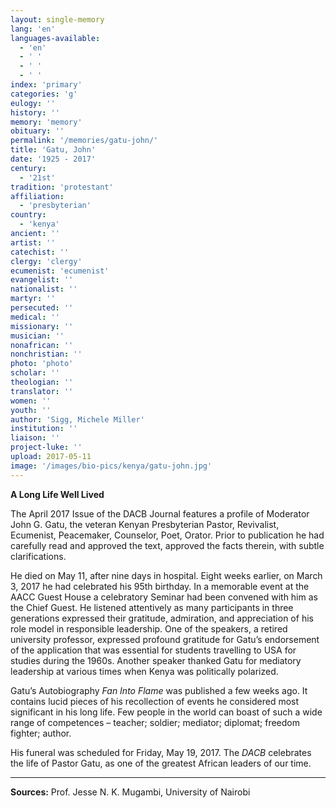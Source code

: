 ```yaml
---
layout: single-memory
lang: 'en'
languages-available:
  - 'en'
  - ' '
  - ' '
  - ' '
index: 'primary'
categories: 'g'
eulogy: ''
history: ''
memory: 'memory'
obituary: ''
permalink: '/memories/gatu-john/'
title: 'Gatu, John'
date: '1925 - 2017'
century:
  - '21st'                  
tradition: 'protestant'                       
affiliation:
  - 'presbyterian'
country:
  - 'kenya'
ancient: ''
artist: ''
catechist: ''
clergy: 'clergy'
ecumenist: 'ecumenist'
evangelist: ''
nationalist: ''
martyr: ''
persecuted: ''
medical: ''
missionary: ''
musician: ''
nonafrican: ''
nonchristian: ''
photo: 'photo'
scholar: ''
theologian: ''
translator: ''
women: ''
youth: ''
author: 'Sigg, Michele Miller'
institution: ''
liaison: ''
project-luke: ''
upload: 2017-05-11
image: '/images/bio-pics/kenya/gatu-john.jpg'
---
```

**A Long Life Well Lived**

The April 2017 Issue of the DACB Journal features a profile of Moderator John G. Gatu, the veteran Kenyan Presbyterian Pastor, Revivalist, Ecumenist, Peacemaker, Counselor, Poet, Orator. Prior to publication he had carefully read and approved the text, approved the facts therein, with subtle clarifications.

He died on May 11, after nine days in hospital. Eight weeks earlier, on March 3, 2017 he had celebrated his 95th birthday. In a memorable event at the AACC Guest House a celebratory Seminar had been convened with him as the Chief Guest. He listened attentively as many participants in three generations expressed their gratitude, admiration, and appreciation of his role model in responsible leadership. One of the speakers, a retired university professor, expressed profound gratitude for Gatu’s endorsement of the application that was essential for students travelling to USA for studies during the 1960s. Another speaker thanked Gatu for mediatory leadership at various times when Kenya was politically polarized.

Gatu’s Autobiography _Fan Into Flame_ was published a few weeks ago. It contains lucid pieces of his recollection of events he considered most significant in his long life. Few people in the world can boast of such a wide range of competences – teacher; soldier; mediator; diplomat; freedom fighter; author.

His funeral was scheduled for Friday, May 19, 2017. The _DACB_ celebrates the life of Pastor Gatu, as one of the greatest African leaders of our time.

* * *

**Sources:** Prof. Jesse N. K. Mugambi, University of Nairobi
